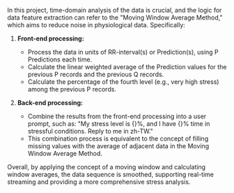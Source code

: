 In this project, time-domain analysis of the data is crucial, and the logic for data feature extraction can refer to the "Moving Window Average Method," which aims to reduce noise in physiological data. Specifically:

1. **Front-end processing:**
   - Process the data in units of RR-interval(s) or Prediction(s), using P Predictions each time.
   - Calculate the linear weighted average of the Prediction values for the previous P records and the previous Q records.
   - Calculate the percentage of the fourth level (e.g., very high stress) among the previous P records.

2. **Back-end processing:**
   - Combine the results from the front-end processing into a user prompt, such as: "My stress level is {}%, and I have {}% time in stressful conditions. Reply to me in zh-TW."
   - This combination process is equivalent to the concept of filling missing values with the average of adjacent data in the Moving Window Average Method.

Overall, by applying the concept of a moving window and calculating window averages, the data sequence is smoothed, supporting real-time streaming and providing a more comprehensive stress analysis.

